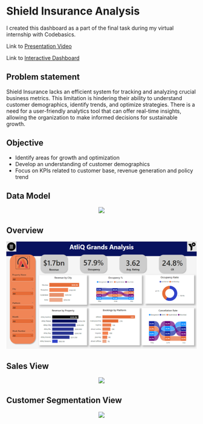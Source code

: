 # Shield Insurance Analysis

I created this dashboard as a part of the final task during my virtual internship with Codebasics.

Link to [Presentation Video](https://www.novypro.com/project/shield-insurance-analysis-report-1)

Link to [Interactive Dashboard](https://www.novypro.com/project/shield-insurance-analysis-report-1)

## Problem statement

Shield Insurance lacks an efficient system for tracking and analyzing crucial business metrics. This limitation is hindering their ability to understand customer demographics, identify trends, and optimize strategies. There is a need for a user-friendly analytics tool that can offer real-time insights, allowing the organization to make informed decisions for sustainable growth.

## Objective

- Identify areas for growth and optimization
- Develop an understanding of customer demographics
- Focus on KPIs related to customer base, revenue generation and policy trend

## Data Model

<p align="center">
    <img src='https://github.com/ritobrotoghosh/PowerBI-ShieldInsuranceAnalysis/blob/main/Data%20Model%20.png' height="400">
</p>

## Overview

<p align="center">
    <img src='https://github.com/ritobrotoghosh/PowerBI-AtliQGrandsHospitalityAnalysis/blob/main/AG%20Overall%20Analysis.png' width="600">
</p>

## Sales View

<p align="center">
    <img src='https://github.com/ritobrotoghosh/PowerBI-ShieldInsuranceAnalysis/blob/main/Sales.png' width="600">
</p>

## Customer Segmentation View

<p align="center">
    <img src='https://github.com/ritobrotoghosh/PowerBI-ShieldInsuranceAnalysis/blob/main/Customer%20Segmentation.png' width="600">
</p>
